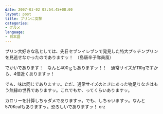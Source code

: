 ```yaml
---
date: 2007-03-02 02:54:45+00:00
layout: post
title: プリンに突撃
categories:
- グルメ
language:
- 日本語
---
```


プリン大好きな私としては、先日セブンイレブンで発見した特大プッチンプリンを見逃せなかったのでありますッ！　（島唐辛子隊員風）

でかいであります！　なんと400ｇもありますッ！！　通常サイズが110gですから、4倍近くありますッ！

でも、味は同じでありますッ。ただ、通常サイズのときにあった物足りなさはもう無縁の世界でありますッ。これでもか、ってくらいありますッ。

カロリーを計算しちゃダメでありますッ。でも、しちゃいますッ。なんと570Kcalもありますッ。恐ろしいでありますッ！ orz
